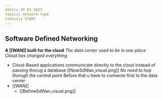 ```yaml
---
date:: 29 03 2023
topic:: network-type
status:: START
---
```

## Software Defined Networking 

**A [[WAN]] built for the cloud** 
*The data center used to be in one place*
*Cloud has changed everything*
- Cloud-Based applications communicate directly to the cloud instead of passing thorug a database 
	[[NowSdWan_visual.png]]
	*No need to hop thorugh the central point*
	Before that u have to connecte first to the data center
- [[WAN]]
	- [[BeforeSdWan_visual.png]]


